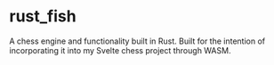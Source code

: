 # rust_fish
A chess engine and functionality built in Rust. Built for the intention of incorporating it into my Svelte chess project through WASM.
